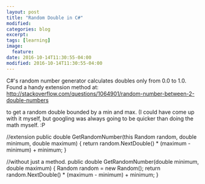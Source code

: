 ```yaml
---
layout: post
title: "Random Double in C#"
modified:
categories: blog
excerpt:
tags: [learning]
image:
  feature:
date: 2016-10-14T11:30:55-04:00
modified: 2016-10-14T11:30:55-04:00
---
```


C#'s random number generator calculates doubles only from 0.0 to 1.0. Found a handy extension method at: 
http://stackoverflow.com/questions/1064901/random-number-between-2-double-numbers

to get a random double bounded by a min and max. (I could have come up with it myself, but googling was always going to be quicker than doing the math myself. :P

//extension
public double GetRandomNumber(this Random random, double minimum, double maximum)
{
    return random.NextDouble() * (maximum - minimum) + minimum;
}

//without just a method.
public double GetRandomNumber(double minimum, double maximum)
{ 
    Random random = new Random();
    return random.NextDouble() * (maximum - minimum) + minimum;
}
